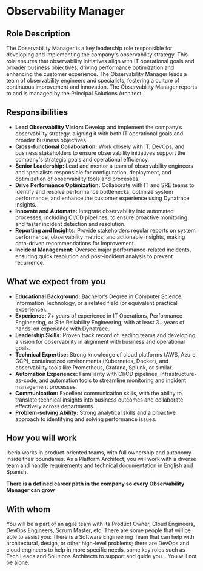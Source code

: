 # Observability Manager

## Role Description
The Observability Manager is a key leadership role responsible for developing and implementing the company's observability strategy. This role ensures that observability initiatives align with IT operational goals and broader business objectives, driving performance optimization and enhancing the customer experience. The Observability Manager leads a team of observability engineers and specialists, fostering a culture of continuous improvement and innovation. The Observability Manager reports to and is managed by the Principal Solutions Architect.


## Responsibilities

- **Lead Observability Vision:** Develop and implement the company’s observability strategy, aligning it with both IT operational goals and broader business objectives.
- **Cross-functional Collaboration:** Work closely with IT, DevOps, and business stakeholders to ensure observability initiatives support the company's strategic goals and operational efficiency.
- **Senior Leadership:** Lead and mentor a team of observability engineers and specialists responsible for configuration, deployment, and optimization of observability tools and processes.
- **Drive Performance Optimization:** Collaborate with IT and SRE teams to identify and resolve performance bottlenecks, optimize system performance, and enhance the customer experience using Dynatrace insights.
- **Innovate and Automate:** Integrate observability into automated processes, including CI/CD pipelines, to ensure proactive monitoring and faster incident detection and resolution.
- **Reporting and Insights:** Provide stakeholders regular reports on system performance, observability metrics, and actionable insights, making data-driven recommendations for improvement.
- **Incident Management:** Oversee major performance-related incidents, ensuring quick resolution and post-incident analysis to prevent recurrence.

## What we expect from you

- **Educational Background:** Bachelor’s Degree in Computer Science, Information Technology, or a related field (or equivalent practical experience).
- **Experience:** 7+ years of experience in IT Operations, Performance Engineering, or Site Reliability Engineering, with at least 3+ years of hands-on experience with Dynatrace.
- **Leadership Skills:** Proven track record of leading teams and developing a vision for observability in alignment with business and operational goals.
- **Technical Expertise:** Strong knowledge of cloud platforms (AWS, Azure, GCP), containerized environments (Kubernetes, Docker), and observability tools like Prometheus, Grafana, Splunk, or similar.
- **Automation Experience:** Familiarity with CI/CD pipelines, infrastructure-as-code, and automation tools to streamline monitoring and incident management processes.
- **Communication:** Excellent communication skills, with the ability to translate technical insights into business outcomes and collaborate effectively across departments.
- **Problem-solving Ability:** Strong analytical skills and a proactive approach to identifying and solving performance issues.

## How you will work

Iberia works in product-oriented teams, with full ownership and autonomy inside their boundaries. As a Platform Architect, you will work with a diverse team and handle requirements and technical documentation in English and Spanish.

**There is a defined career path in the company so every Observability Manager can grow**

## With whom

You will be a part of an agile team with its Product Owner, Cloud Engineers, DevOps Engineers, Scrum Master, etc. There are some people that will be able to assist you: There is a Software Engineering Team that can help with architectural, design, or other high-level problems; there are DevOps and cloud engineers to help in more specific needs, some key roles such as Tech Leads and Solutions Architects to support and guide you... You will not be alone.
